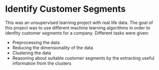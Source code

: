 # Identify Customer Segments
This was an unsupervised learning project with real life data. The goal of this project was to use different machine learning algorithms in order to idenfity customer segments for a company. Different tasks were given:

- Preprocessing the data
- Reducing the dimensionality of the data
- Clustering the data
- Reasoning about suitable customer segments by the extracting useful information from the clusters
